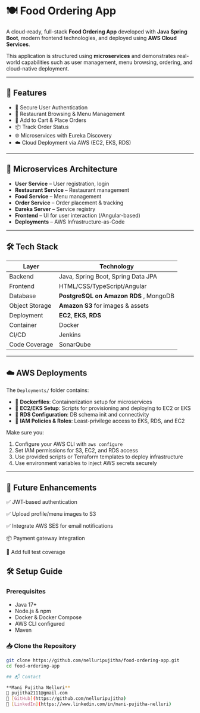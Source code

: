# 🍽️ Food Ordering App

A cloud-ready, full-stack **Food Ordering App** developed with **Java Spring Boot**, modern frontend technologies, and deployed using **AWS Cloud Services**.

This application is structured using **microservices** and demonstrates real-world capabilities such as user management, menu browsing, ordering, and cloud-native deployment.

---

## 🚀 Features

- 🔐 Secure User Authentication
- 🏪 Restaurant Browsing & Menu Management
- 🛒 Add to Cart & Place Orders
- 📦 Track Order Status
- 🌐 Microservices with Eureka Discovery
- ☁️ Cloud Deployment via AWS (EC2, EKS, RDS)

---

## 🧱 Microservices Architecture

- **User Service** – User registration, login
- **Restaurant Service** – Restaurant management
- **Food Service** – Menu management
- **Order Service** – Order placement & tracking
- **Eureka Server** – Service registry
- **Frontend** – UI for user interaction (/Angular-based)
- **Deployments** – AWS Infrastructure-as-Code 

---

## 🛠️ Tech Stack

| Layer          | Technology                                  |
|----------------|---------------------------------------------|
| Backend        | Java, Spring Boot, Spring Data JPA          |
| Frontend       | HTML/CSS/TypeScript/Angular                 |
| Database       | **PostgreSQL on Amazon RDS** , MongoDB      |
| Object Storage | **Amazon S3** for images & assets           |
| Deployment     | **EC2**, **EKS**, **RDS**                   |             
| Container      | Docker                                      |
| CI/CD          | Jenkins                                     |
| Code Coverage  | SonarQube                                   |

---

## ☁️ AWS Deployments

The `Deployments/` folder contains:

- 🐳 **Dockerfiles**: Containerization setup for microservices
- 🚀 **EC2/EKS Setup**: Scripts for provisioning and deploying to EC2 or EKS
- 🔄 **RDS Configuration**: DB schema init and connectivity
- 🧾 **IAM Policies & Roles**: Least-privilege access to EKS, RDS, and EC2

Make sure you:

1. Configure your AWS CLI with `aws configure`
2. Set IAM permissions for S3, EC2, and RDS access
3. Use provided scripts or Terraform templates to deploy infrastructure
4. Use environment variables to inject AWS secrets securely

---
## 📝 Future Enhancements

✅ JWT-based authentication

✅ Upload profile/menu images to S3

✅ Integrate AWS SES for email notifications

📦 Payment gateway integration

🧪 Add full test coverage


## 🛠️ Setup Guide

### Prerequisites

- Java 17+
- Node.js & npm
- Docker & Docker Compose
- AWS CLI configured
- Maven

### 📥 Clone the Repository

```bash
git clone https://github.com/nelluripujitha/food-ordering-app.git
cd food-ordering-app

## 📬 Contact

**Mani Pujitha Nelluri**  
📧 pujitha2111@gmail.com  
🔗 [GitHub](https://github.com/nelluripujitha)  
🔗 [LinkedIn](https://www.linkedin.com/in/mani-pujitha-nelluri)






